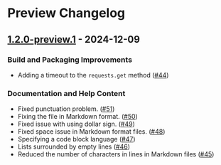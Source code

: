 # Preview Changelog

## [1.2.0-preview.1][] - 2024-12-09

### Build and Packaging Improvements

- Adding a timeout to the `requests.get` method
([#44](https://github.com/YourLabXYZ/PyPIxz/issues/44))

### Documentation and Help Content

- Fixed punctuation problem.
([#51](https://github.com/YourLabXYZ/PyPIxz/issues/51))
- Fixing the file in Markdown format.
([#50](https://github.com/YourLabXYZ/PyPIxz/issues/50))
- Fixed issue with using dollar sign.
([#49](https://github.com/YourLabXYZ/PyPIxz/issues/49))
- Fixed space issue in Markdown format files.
([#48](https://github.com/YourLabXYZ/PyPIxz/issues/48))
- Specifying a code block language
([#47](https://github.com/YourLabXYZ/PyPIxz/issues/47))
- Lists surrounded by empty lines
([#46](https://github.com/YourLabXYZ/PyPIxz/issues/46))
- Reduced the number of characters in lines in Markdown files
([#45](https://github.com/YourLabXYZ/PyPIxz/issues/45))

[1.2.0-preview.1]: https://github.com/YourLabXYZ/PyPIxz/compare/master...release/v1.2

